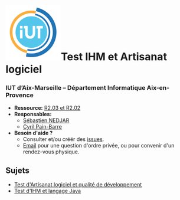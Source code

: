 
# <img src="https://raw.githubusercontent.com/IUTInfoAix-M2105/Syllabus/master/assets/logo.png" alt="class logo" class="logo"/>Test IHM et Artisanat logiciel 
### IUT d’Aix-Marseille – Département Informatique Aix-en-Provence

* **Ressource:** [R2.03 et R2.02](https://cache.media.enseignementsup-recherche.gouv.fr/file/SPE4-MESRI-17-6-2021/35/5/Annexe_17_INFO_BUT_annee_1_1411355.pdf)
* **Responsables:**
    * [Sébastien NEDJAR](mailto:sebastien.nedjar@univ-amu.fr)
    * [Cyril Pain-Barre](mailto:cyril.pain-barre@univ-amu.fr)
* **Besoin d'aide ?**
    * Consulter et/ou créér des [issues](https://github.com/IUTInfoAix-R203/syllabus/issues).
    * [Email](mailto:sebastien.nedjar@univ-amu.fr) pour une question d'ordre privée, ou pour convenir d'un rendez-vous physique.

## Sujets
- [Test d'Artisanat logiciel et qualité de développement](README.R203.md)
- [Test d'IHM et langage Java](README.R202.md)